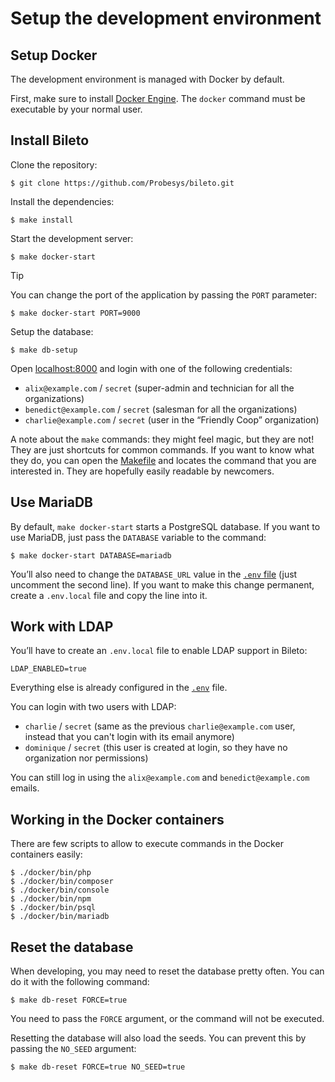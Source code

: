 # Setup the development environment

## Setup Docker

The development environment is managed with Docker by default.

First, make sure to install [Docker Engine](https://docs.docker.com/engine/install/).
The `docker` command must be executable by your normal user.

## Install Bileto

Clone the repository:

```console
$ git clone https://github.com/Probesys/bileto.git
```

Install the dependencies:

```console
$ make install
```

Start the development server:

```console
$ make docker-start
```

> [!TIP]
> You can change the port of the application by passing the `PORT` parameter:
>
> ```console
> $ make docker-start PORT=9000
> ```

Setup the database:

```console
$ make db-setup
```

Open [localhost:8000](http://localhost:8000) and login with one of the following credentials:

- `alix@example.com` / `secret` (super-admin and technician for all the organizations)
- `benedict@example.com` / `secret` (salesman for all the organizations)
- `charlie@example.com` / `secret` (user in the “Friendly Coop” organization)

A note about the `make` commands: they might feel magic, but they are not!
They are just shortcuts for common commands.
If you want to know what they do, you can open the [Makefile](/Makefile) and locates the command that you are interested in.
They are hopefully easily readable by newcomers.

## Use MariaDB

By default, `make docker-start` starts a PostgreSQL database.
If you want to use MariaDB, just pass the `DATABASE` variable to the command:

```console
$ make docker-start DATABASE=mariadb
```

You’ll also need to change the `DATABASE_URL` value in the [`.env` file](/.env) (just uncomment the second line).
If you want to make this change permanent, create a `.env.local` file and copy the line into it.

## Work with LDAP

You’ll have to create an `.env.local` file to enable LDAP support in Bileto:

```dotenv
LDAP_ENABLED=true
```

Everything else is already configured in the [`.env`](/.env) file.

You can login with two users with LDAP:

- `charlie` / `secret` (same as the previous `charlie@example.com` user, instead that you can't login with its email anymore)
- `dominique` / `secret` (this user is created at login, so they have no organization nor permissions)

You can still log in using the `alix@example.com` and `benedict@example.com` emails.

## Working in the Docker containers

There are few scripts to allow to execute commands in the Docker containers easily:

```console
$ ./docker/bin/php
$ ./docker/bin/composer
$ ./docker/bin/console
$ ./docker/bin/npm
$ ./docker/bin/psql
$ ./docker/bin/mariadb
```

## Reset the database

When developing, you may need to reset the database pretty often.
You can do it with the following command:

```console
$ make db-reset FORCE=true
```

You need to pass the `FORCE` argument, or the command will not be executed.

Resetting the database will also load the seeds.
You can prevent this by passing the `NO_SEED` argument:

```console
$ make db-reset FORCE=true NO_SEED=true
```
